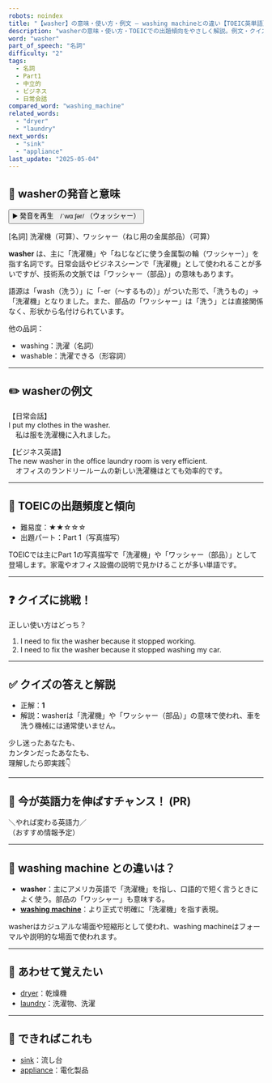 ```yaml
---
robots: noindex
title: "【washer】の意味・使い方・例文 ― washing machineとの違い【TOEIC英単語】"
description: "washerの意味・使い方・TOEICでの出題傾向をやさしく解説。例文・クイズ付きでwashing machineとの違いもわかりやすく学べます。"
word: "washer"
part_of_speech: "名詞"
difficulty: "2"
tags:
  - 名詞
  - Part1
  - 中立的
  - ビジネス
  - 日常会話
compared_word: "washing_machine"
related_words:
  - "dryer"
  - "laundry"
next_words:
  - "sink"
  - "appliance"
last_update: "2025-05-04"
---
```


## 🔰 washerの発音と意味

<button class="play-audio" onclick="playTTS('washer')">
  <span class="play-audio-main">
    ▶️ 発音を再生　/ˈwɑːʃər/
  </span>
  <span class="play-audio-sub">
    （ウォッシャー）
  </span>
</button>

[名詞] 洗濯機（可算）、ワッシャー（ねじ用の金属部品）（可算）

**washer** は、主に「洗濯機」や「ねじなどに使う金属製の輪（ワッシャー）」を指す名詞です。日常会話やビジネスシーンで「洗濯機」として使われることが多いですが、技術系の文脈では「ワッシャー（部品）」の意味もあります。

語源は「wash（洗う）」に「-er（～するもの）」がついた形で、「洗うもの」→「洗濯機」となりました。また、部品の「ワッシャー」は「洗う」とは直接関係なく、形状から名付けられています。

他の品詞：  
- washing：洗濯（名詞）
- washable：洗濯できる（形容詞）

---

## ✏️ washerの例文

【日常会話】  
I put my clothes in the washer.  
　私は服を洗濯機に入れました。

【ビジネス英語】  
The new washer in the office laundry room is very efficient.  
　オフィスのランドリールームの新しい洗濯機はとても効率的です。

---

## 🎯 TOEICの出題頻度と傾向

- 難易度：★★☆☆☆
- 出題パート：Part 1（写真描写）

TOEICでは主にPart 1の写真描写で「洗濯機」や「ワッシャー（部品）」として登場します。家電やオフィス設備の説明で見かけることが多い単語です。

---

## ❓ クイズに挑戦！

正しい使い方はどっち？

1. I need to fix the washer because it stopped working.  
2. I need to fix the washer because it stopped washing my car.

---

## ✅ クイズの答えと解説

- 正解：**1**
- 解説：washerは「洗濯機」や「ワッシャー（部品）」の意味で使われ、車を洗う機械には通常使いません。

少し迷ったあなたも、  
カンタンだったあなたも、  
理解したら即実践👇️

---

## 🚀 今が英語力を伸ばすチャンス！ (PR)

<div class="info-center">
＼やれば変わる英語力／<br>  
（おすすめ情報予定）
</div>

---

## 🤔  washing machine との違いは？

- **washer**：主にアメリカ英語で「洗濯機」を指し、口語的で短く言うときによく使う。部品の「ワッシャー」も意味する。
- **[washing machine](/word/washing_machine/)**：より正式で明確に「洗濯機」を指す表現。

washerはカジュアルな場面や短縮形として使われ、washing machineはフォーマルや説明的な場面で使われます。

---

## 🧩 あわせて覚えたい

- [dryer](/word/dryer/)：乾燥機
- [laundry](/word/laundry/)：洗濯物、洗濯

---

## 📖 できればこれも

- [sink](/word/sink/)：流し台
- [appliance](/word/appliance/)：電化製品

<!-- cvid: aid23_bid28 -->
